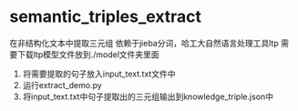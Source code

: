 # semantic_triples_extract
在非结构化文本中提取三元组
依赖于jieba分词，哈工大自然语言处理工具ltp
需要下载ltp模型文件放到./model文件夹里面

1.	将需要提取的句子放入input_text.txt文件中
2.	运行extract_demo.py
3.	将input_text.txt中句子提取出的三元组输出到knowledge_triple.json中


